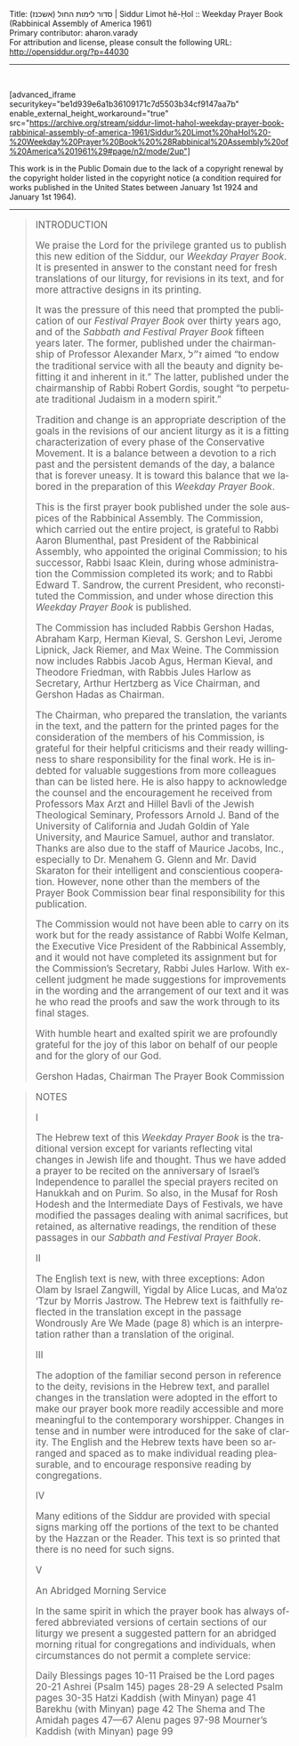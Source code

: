<html>
<head></head>
<body>
Title: סדור לימות החול (אשכנז) | Siddur Limot hê-Ḥol :: Weekday Prayer Book (Rabbinical Assembly of America 1961)<br />
Primary contributor: aharon.varady<br />
For attribution and license, please consult the following URL: <a href="http://opensiddur.org/?p=44030">http://opensiddur.org/?p=44030</a>
<p />
<hr />

&nbsp;

[advanced_iframe securitykey="be1d939e6a1b36109171c7d5503b34cf9147aa7b" enable_external_height_workaround="true" src="https://archive.org/stream/siddur-limot-hahol-weekday-prayer-book-rabbinical-assembly-of-america-1961/Siddur%20Limot%20haHol%20-%20Weekday%20Prayer%20Book%20%28Rabbinical%20Assembly%20of%20America%201961%29#page/n2/mode/2up"]

This work is in the Public Domain due to the lack of a copyright renewal by the copyright holder listed in the copyright notice (a condition required for works published in the United States between January 1st 1924 and January 1st 1964).

<hr />

<div class="english" lang="en" style="font-size: 1.2em;">
<blockquote>
INTRODUCTION 

We praise the Lord for the privilege granted us to publish this new edition of the Siddur, our <em>Weekday Prayer Book</em>. It is presented in answer to the constant need for fresh translations of our liturgy, for revisions in its text, and for more attractive designs in its printing. 

It was the pressure of this need that prompted the publication of our <em>Festival Prayer Book</em> over thirty years ago, and of the <em>Sabbath and Festival Prayer Book</em> fifteen years later. The former, published under the chairmanship of Professor Alexander Marx, <span class= "hebrew">ז״ל</span>‎ aimed “to endow the traditional service with all the beauty and dignity befitting it and inherent in it.”‎ The latter, published under the chairmanship of Rabbi Robert Gordis, sought “to perpetuate traditional Judaism in a modern spirit.” 

Tradition and change is an appropriate description of the goals in the revisions of our ancient liturgy as it is a fitting characterization of every phase of the Conservative Movement. It is a balance between a devotion to a rich past and the persistent demands of the day, a balance that is forever uneasy. It is toward this balance that we labored in the preparation of this <em>Weekday Prayer Book</em>. 

This is the first prayer book published under the sole auspices of the Rabbinical Assembly. The Commission, which carried out the entire project, is grateful to Rabbi Aaron Blumenthal, past President of the Rabbinical Assembly, who appointed the original Commission; to his successor, Rabbi Isaac Klein, during whose administration the Commission completed its work; and to Rabbi Edward T. Sandrow, the current President, who reconstituted the Commission, and under whose direction this <em>Weekday Prayer Book</em> is published. 

The Commission has included Rabbis Gershon Hadas, Abraham Karp, Herman Kieval, S. Gershon Levi, Jerome Lipnick, Jack Riemer, and Max Weine. The Commission now includes Rabbis Jacob Agus, Herman Kieval, and Theodore Friedman, with Rabbis Jules Harlow as Secretary, Arthur Hertzberg as Vice Chairman, and Gershon Hadas as Chairman. 

The Chairman, who prepared the translation, the variants in the text, and the pattern for the printed pages for the consideration of the members of his Commission, is grateful for their helpful criticisms and their ready willingness to share responsibility for the final work. He is indebted for valuable suggestions from more colleagues than can be listed here. He is also happy to acknowledge the counsel and the encouragement he received from Professors Max Arzt and Hillel Bavli of the Jewish Theological Seminary, Professors Arnold J. Band of the University of California and Judah Goldin of Yale University, and Maurice Samuel, author and translator. Thanks are also due to the staff of Maurice Jacobs, Inc., especially to Dr. Menahem G. Glenn and Mr. David Skaraton for their intelligent and conscientious cooperation. However, none other than the members of the Prayer Book Commission bear final responsibility for this publication. 

The Commission would not have been able to carry on its work but for the ready assistance of Rabbi Wolfe Kelman, the Executive Vice President of the Rabbinical Assembly, and it would not have completed its assignment but for the Commission’s Secretary, Rabbi Jules Harlow. With excellent judgment he made suggestions for improvements in the wording and the arrangement of our text and it was he who read the proofs and saw the work through to its final stages. 

With humble heart and exalted spirit we are profoundly grateful for the joy of this labor on behalf of our people and for the glory of our God. 

Gershon Hadas, Chairman 
The Prayer Book Commission 
</blockquote>

<blockquote>
NOTES 

I 

The Hebrew text of this <em>Weekday Prayer Book</em> is the traditional version except for variants reflecting vital changes in Jewish life and thought. Thus we have added a prayer to be recited on the anniversary of Israel’s Independence to parallel the special prayers recited on Hanukkah and on Purim. So also, in the Musaf for Rosh Hodesh and the Intermediate Days of Festivals, we have modified the passages dealing with animal sacrifices, but retained, as alternative readings, the rendition of these passages in our <em>Sabbath and Festival Prayer Book</em>. 

II

The English text is new, with three exceptions: Adon Olam by Israel Zangwill, Yigdal by Alice Lucas, and Ma‘oz ‘Tzur by Morris Jastrow. The Hebrew text is faithfully reflected in the translation except in the passage Wondrously Are We Made (page 8) which is an interpretation rather than a translation of the original. 


III

The adoption of the familiar second person in reference to the deity, revisions in the Hebrew text, and parallel changes in the translation were adopted in the effort to make our prayer book more readily accessible and more meaningful to the contemporary worshipper. Changes in tense and in number were introduced for the sake of clarity. The English and the Hebrew texts have been so arranged and spaced as to make individual reading pleasurable, and to encourage responsive reading by congregations. 


IV 

Many editions of the Siddur are provided with special signs marking off the portions of the text to be chanted by the Hazzan or the Reader. This text is so printed that there is no need for such signs. 


V 

An Abridged Morning Service 

In the same spirit in which the prayer book has always offered abbreviated versions of certain sections of our liturgy we present a suggested pattern for an abridged morning ritual for congregations and individuals, when circumstances do not permit a complete service: 

Daily Blessings pages 10-11 
Praised be the Lord pages 20-21 
Ashrei (Psalm 145) pages 28-29 
A selected Psalm pages 30-35 
Hatzi Kaddish (with Minyan) page 41 
Barekhu (with Minyan) page 42 
The Shema and The Amidah pages 47—67 
Alenu pages 97-98 
Mourner’s Kaddish (with Minyan) page 99
</blockquote>
</div>

</body>
</html>